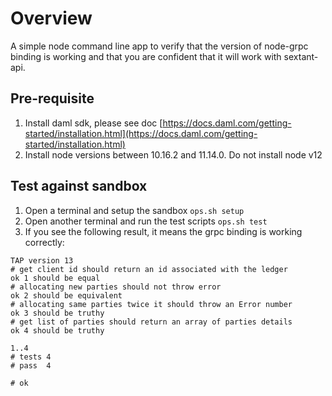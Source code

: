 # Overview

A simple node command line app to verify that the version of node-grpc binding is working and that you are confident that it will work with sextant-api.

## Pre-requisite

1. Install daml sdk, please see doc [https://docs.daml.com/getting-started/installation.html](https://docs.daml.com/getting-started/installation.html)
1. Install node versions between 10.16.2 and 11.14.0. Do not install node v12

## Test against sandbox

1. Open a terminal and setup the sandbox `ops.sh setup`
1. Open another terminal and run the test scripts `ops.sh test`
1. If you see the following result, it means the grpc binding is working correctly:

```shell
TAP version 13
# get client id should return an id associated with the ledger
ok 1 should be equal
# allocating new parties should not throw error
ok 2 should be equivalent
# allocating same parties twice it should throw an Error number
ok 3 should be truthy
# get list of parties should return an array of parties details
ok 4 should be truthy

1..4
# tests 4
# pass  4

# ok
```
